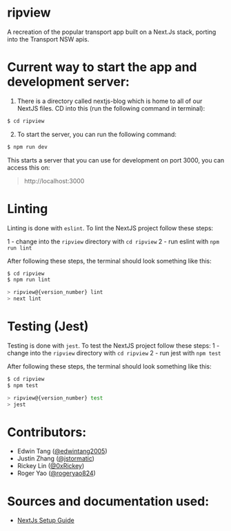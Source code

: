 # ripview
A recreation of the popular transport app built on a Next.Js stack, porting into the Transport NSW apis.

# Current way to start the app and development server:
1.  There is a directory called nextjs-blog which is home to all of our NextJS files. CD into this (run the following command in terminal):
```bash 
$ cd ripview 
```

2. To start the server, you can run the following command:
```bash
$ npm run dev

```

This starts a server that you can use for development on port 3000, you can access this on:
> http://localhost:3000

# Linting
Linting is done with `eslint`. To lint the NextJS project follow these steps:

1 - change into the `ripview` directory with `cd ripview`
2 - run eslint with `npm run lint`

After following these steps, the terminal should look something like this:
```bash
$ cd ripview
$ npm run lint

> ripview@{version_number} lint
> next lint

```

# Testing (Jest)
Testing is done with `jest`. To test the NextJS project follow these steps:
1 - change into the `ripview` directory with `cd ripview`
2 - run jest with `npm test`

After following these steps, the terminal should look something like this:
```bash
$ cd ripview
$ npm test

> ripview@{version_number} test
> jest
```

# Contributors:
- Edwin Tang ([@edwintang2005](https://github.com/Edwintang2005))
- Justin Zhang ([@jstormatic](https://github.com/jstormatic))
- Rickey Lin ([@0xRickey](https://github.com/0xRickey))
- Roger Yao ([@rogeryao824](https://github.com/rogeryao824))

# Sources and documentation used:
- [NextJs Setup Guide](https://nextjs.org/learn-pages-router/basics/create-nextjs-app/setup)